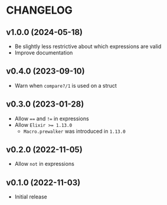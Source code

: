 # CHANGELOG

## v1.0.0 (2024-05-18)

  * Be slightly less restrictive about which expressions are valid
  * Improve documentation

## v0.4.0 (2023-09-10)

  * Warn when `compare?/1` is used on a struct

## v0.3.0 (2023-01-28)

  * Allow `==` and `!=` in expressions
  * Allow `Elixir >= 1.13.0`
    * `Macro.prewalker` was introduced in `1.13.0`

## v0.2.0 (2022-11-05)

  * Allow `not` in expressions

## v0.1.0 (2022-11-03)

  * Initial release
